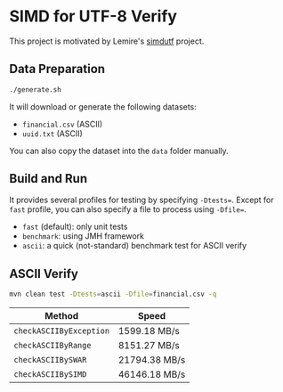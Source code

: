 # SIMD for UTF-8 Verify

This project is motivated by Lemire's [simdutf](https://github.com/lemire/simdutf) project.

## Data Preparation

```sh
./generate.sh
```

It will download or generate the following datasets:

- `financial.csv` (ASCII)
- `uuid.txt` (ASCII)

You can also copy the dataset into the `data` folder manually.

## Build and Run

It provides several profiles for testing by specifying `-Dtests=`. Except for `fast` profile, you can also specify a file to process using `-Dfile=`.

- `fast` (default): only unit tests
- `benchmark`: using JMH framework
- `ascii`: a quick (not-standard) benchmark test for ASCII verify

## ASCII Verify

```sh
mvn clean test -Dtests=ascii -Dfile=financial.csv -q
```

| Method                  | Speed         |
| ----------------------- | ------------- |
| `checkASCIIByException` | 1599.18 MB/s  |
| `checkASCIIByRange`     | 8151.27 MB/s  |
| `checkASCIIBySWAR`      | 21794.38 MB/s |
| `checkASCIIBySIMD`      | 46146.18 MB/s |
